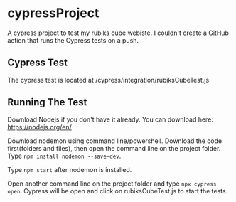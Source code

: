 # cypressProject

A cypress project to test my rubiks cube webiste.
I couldn't create a GitHub action that runs the Cypress tests on a push.

## Cypress Test

The cypress test is located at /cypress/integration/rubiksCubeTest.js

## Running The Test

Download Nodejs if you don't have it already. You can download here: https://nodejs.org/en/

Download nodemon using command line/powershell. Download the code first(folders and files), then
open the command line on the project folder. Type ```npm install nodemon --save-dev```.

Type ```npm start``` after nodemon is installed. 

Open another command line on the project folder and type ```npx cypress open```. Cypress will be open and
click on rubiksCubeTest.js to start the tests.